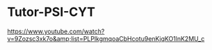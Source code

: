 # Tutor-PSI-CYT
https://www.youtube.com/watch?v=9Zozsc3xk7o&amp;list=PLPlkgmqoaCbHcotu9enKjqKO1lnK2MU_c
